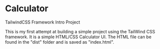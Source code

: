 # Calculator
TailwindCSS Framework Intro Project

This is my first attempt at building a simple project using the TailWind CSS framework. It is a simple HTML/CSS Calculator UI.
The HTML file can be found in the "dist" folder and is saved as "index.html".

